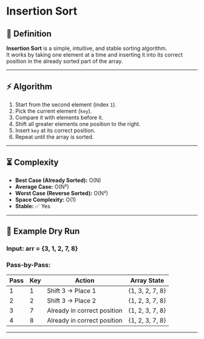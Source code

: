 # Insertion Sort 

## 📌 Definition
**Insertion Sort** is a simple, intuitive, and stable sorting algorithm.  
It works by taking one element at a time and inserting it into its correct position in the already sorted part of the array.

---

## ⚡ Algorithm
1. Start from the second element (index `1`).
2. Pick the current element (`key`).
3. Compare it with elements before it.
4. Shift all greater elements one position to the right.
5. Insert `key` at its correct position.
6. Repeat until the array is sorted.

---

## ⏳ Complexity
- **Best Case (Already Sorted):** O(N)  
- **Average Case:** O(N²)  
- **Worst Case (Reverse Sorted):** O(N²)  
- **Space Complexity:** O(1)  
- **Stable:** ✅ Yes  

---

## 📝 Example Dry Run
### Input: arr = {3, 1, 2, 7, 8}

### Pass-by-Pass:
| Pass | Key | Action                                   | Array State        |
|------|-----|------------------------------------------|--------------------|
| 1    | 1   | Shift 3 → Place 1                        | {1, 3, 2, 7, 8}    |
| 2    | 2   | Shift 3 → Place 2                        | {1, 2, 3, 7, 8}    |
| 3    | 7   | Already in correct position              | {1, 2, 3, 7, 8}    |
| 4    | 8   | Already in correct position              | {1, 2, 3, 7, 8}    |

---

